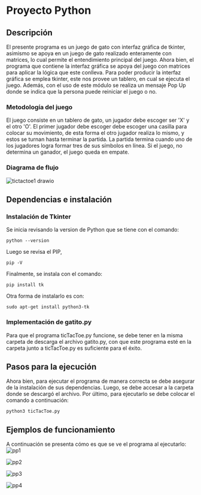 # Proyecto Python

## Descripción

El presente programa es un juego de gato con interfaz gráfica de tkinter, asimismo se apoya en un juego de gato realizado enteramente con matrices, lo cual permite el entendimiento principal del juego. Ahora bien, el programa que contiene la interfaz gráfica se apoya del juego con matrices para aplicar la lógica que este conlleva. Para poder producir la interfaz gráfica se emplea tkinter, este nos provee un tablero, en cual se ejecuta el juego. Además, con el uso de este módulo se realiza un mensaje Pop Up donde se indica que la persona puede reiniciar el juego o no. 


### Metodología del juego
El juego consiste en un tablero de gato, un jugador debe escoger ser 'X' y el otro 'O'. El primer jugador debe escoger debe escoger una casilla para colocar su movimiento, de esta forma el otro jugador realiza lo mismo, y estos se turnan hasta terminar la partida. La partida termina cuando uno de los jugadores logra formar tres de sus símbolos en línea. Si el juego, no determina un ganador, el juego queda en empate. 

### Diagrama de flujo
![tictactoe1 drawio](https://github.com/prichavarria/proyectoGato/assets/144200787/c42883cb-bb2e-4609-9d9c-d8ed066530ae)

## Dependencias e instalación

### Instalación de Tkinter

Se inicia revisando la version de Python que se tiene con el comando:

```shell
python --version
```
Luego se revisa el PIP,

```shell
pip -V
```
Finalmente, se instala con el comando:

```shell
pip install tk
```


Otra forma de instalarlo es con:

```shell
sudo apt-get install python3-tk
```
### Implementación de gatito.py

Para que el programa ticTacToe.py funcione, se debe tener en la misma carpeta de descarga el archivo gatito.py, con que este programa esté en la carpeta junto a ticTacToe.py es suficiente para el éxito.

## Pasos para la ejecución

Ahora bien, para ejecutar el programa de manera correcta se debe asegurar de la instalación de sus dependencias. Luego, se debe accesar a la carpeta donde se descargó el archivo. Por último, para ejecutarlo se debe colocar el comando a continuación:


```shell
python3 ticTacToe.py
```


 
## Ejemplos de funcionamiento

A continuación se presenta cómo es que se ve el programa al ejecutarlo:
![pp1](https://github.com/prichavarria/proyectoGato/assets/144200787/dd5f0669-d64f-430e-94f2-531e867128c8)

![pp2](https://github.com/prichavarria/proyectoGato/assets/144200787/bec81b9e-3e81-4394-a697-f7454f6bcc25)

![pp3](https://github.com/prichavarria/proyectoGato/assets/144200787/0a959dca-5f4b-44c0-a8da-37e85498c361)

![pp4](https://github.com/prichavarria/proyectoGato/assets/144200787/4427ed72-c1d9-41db-b177-55db05426a18)


